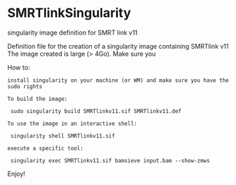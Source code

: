 # SMRTlinkSingularity
singularity image definition for SMRT link v11

Definition file for the creation of a singularity image containing SMRTlink v11
The image created is large (> 4Go). Make sure you

How to:

    install singularity on your machine (or WM) and make sure you have the sudo rights

    To build the image:

     sudo singularity build SMRTlinkv11.sif SMRTlinkv11.def

    To use the image in an interactive shell:

     singularity shell SMRTlinkv11.sif 

    execute a specific tool:

     singularity exec SMRTlinkv11.sif bamsieve input.bam --show-zmws

Enjoy!
